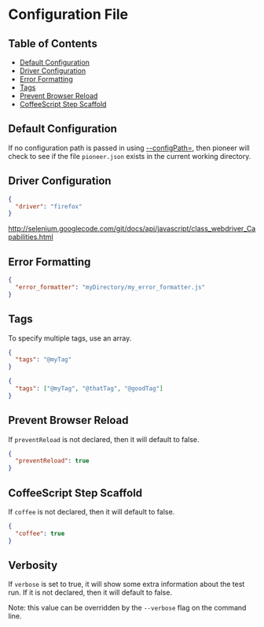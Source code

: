 Configuration File
==================

## Table of Contents
* [Default Configuration](#default-configuration)
* [Driver Configuration](#driver-configuration)
* [Error Formatting](#error-formatting)
* [Tags](#tags)
* [Prevent Browser Reload](#prevent-browser-reload)
* [CoffeeScript Step Scaffold](#coffeescript-step-scaffold)

## Default Configuration
If no configuration path is passed in using [--configPath=](command_line.md#configuration-file-path), then pioneer will check to see if the file `pioneer.json` exists in the current working directory.

## Driver Configuration

```json
{
  "driver": "firefox"
}
```

http://selenium.googlecode.com/git/docs/api/javascript/class_webdriver_Capabilities.html

## Error Formatting

```json
{
  "error_formatter": "myDirectory/my_error_formatter.js"
}
```

## Tags
To specify multiple tags, use an array.

```json
{
  "tags": "@myTag"
}
```
```json
{
  "tags": ["@myTag", "@thatTag", "@goodTag"]
}
```

## Prevent Browser Reload

If `preventReload` is not declared, then it will default to false.

```json
{
  "preventReload": true
}
```

## CoffeeScript Step Scaffold

If `coffee` is not declared, then it will default to false.

```json
{
  "coffee": true
}
```

## Verbosity

If `verbose` is set to true, it will show some extra information about the test run. If it is not declared, then it will default to false.

Note: this value can be overridden by the `--verbose` flag on the command line.
